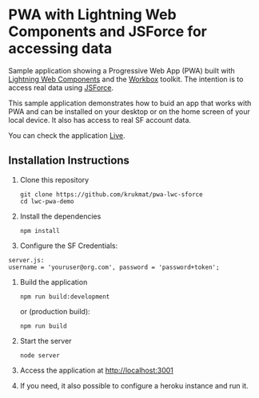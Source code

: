 # PWA with Lightning Web Components and JSForce for accessing data

Sample application showing a Progressive Web App (PWA) built with [Lightning Web Components](https://lwc.dev) and the [Workbox](https://developers.google.com/web/tools/workbox) toolkit. The intention is to access real data using [JSForce](https://jsforce.github.io/).

This sample application demonstrates how to buid an app that works with PWA and can be installed on your desktop or on the home screen of your local device. It also has access to real SF account data.

You can check the application [Live](https://lwc-wpa-demo.herokuapp.com/).


## Installation Instructions

1. Clone this repository
    ```
    git clone https://github.com/krukmat/pwa-lwc-sforce
    cd lwc-pwa-demo
    ```

1. Install the dependencies
    ```
    npm install
    ```

1. Configure the SF Credentials:
```
server.js:
username = 'youruser@org.com', password = 'password+token';
```

1. Build the application
    ```
    npm run build:development
    ``` 
    or (production build):
    ```
    npm run build
    ``` 

1. Start the server
    ```
    node server
    ```

1. Access the application at [http://localhost:3001](http://localhost:3001)

1. If you need, it also possible to configure a heroku instance and run it.
